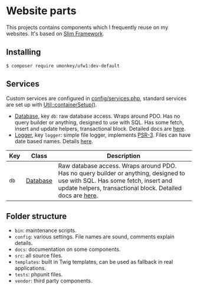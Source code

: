 # Website parts

This projects contains components which I frequently reuse on my websites.  It's based on [Slim Framework][1].


## Installing

    $ composer require umonkey/ufw1:dev-default


## Services

Custom services are configured in [config/services.php][2], standard services are set up with [Util::containerSetup()][3].

- [Database][5], key `db`: raw database access.  Wraps around PDO.  Has no query builder or anything, designed to use with SQL.  Has some fetch, insert and update helpers, transactional block.  Detailed docs are [here][4].
- [Logger][6], key `logger`: simple file logger, implements [PSR-3][8].  Files can have date based names.  Details [here][7].

| Key | Class | Description |
|-----|-------|-------------|
| `db` | [Database][5] | Raw database access.  Wraps around PDO.  Has no query builder or anything, designed to use with SQL.  Has some fetch, insert and update helpers, transactional block.  Detailed docs are [here][4]. |

## Folder structure

- `bin`: maintenance scripts.
- `config`: various settings.  File names are sound, comments explain details.
- `docs`: documentation on some components.
- `src`: all source files.
- `templates`: built in Twig templates, can be used as fallback in real applications.
- `tests`: phpunit files.
- `vendor`: third party components.


[1]: https://www.slimframework.com/
[2]: config/services.php
[3]: src/Util.php
[4]: docs/HOWTO-database.md
[5]: src/Services/Database.php
[6]: src/Services/Logger.php
[7]: docs/HOWTO-logger.md
[8]: https://www.php-fig.org/psr/psr-3/
